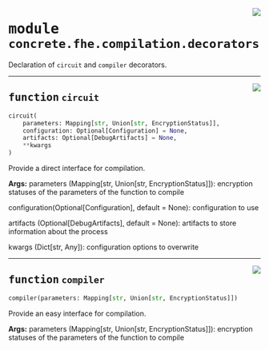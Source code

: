 <!-- markdownlint-disable -->

<a href="../../../../concrete-ml/.venv/lib/python3.9/site-packages/concrete/fhe/compilation/decorators.py#L0"><img align="right" style="float:right;" src="https://img.shields.io/badge/-source-cccccc?style=flat-square"></a>

# <kbd>module</kbd> `concrete.fhe.compilation.decorators`
Declaration of `circuit` and `compiler` decorators. 


---

<a href="../../../../concrete-ml/.venv/lib/python3.9/site-packages/concrete/fhe/compilation/decorators.py#L18"><img align="right" style="float:right;" src="https://img.shields.io/badge/-source-cccccc?style=flat-square"></a>

## <kbd>function</kbd> `circuit`

```python
circuit(
    parameters: Mapping[str, Union[str, EncryptionStatus]],
    configuration: Optional[Configuration] = None,
    artifacts: Optional[DebugArtifacts] = None,
    **kwargs
)
```

Provide a direct interface for compilation. 



**Args:**
  parameters (Mapping[str, Union[str, EncryptionStatus]]):  encryption statuses of the parameters of the function to compile 

 configuration(Optional[Configuration], default = None):  configuration to use 

 artifacts (Optional[DebugArtifacts], default = None):  artifacts to store information about the process 

 kwargs (Dict[str, Any]):  configuration options to overwrite 


---

<a href="../../../../concrete-ml/.venv/lib/python3.9/site-packages/concrete/fhe/compilation/decorators.py#L78"><img align="right" style="float:right;" src="https://img.shields.io/badge/-source-cccccc?style=flat-square"></a>

## <kbd>function</kbd> `compiler`

```python
compiler(parameters: Mapping[str, Union[str, EncryptionStatus]])
```

Provide an easy interface for compilation. 



**Args:**
  parameters (Mapping[str, Union[str, EncryptionStatus]]):  encryption statuses of the parameters of the function to compile 


